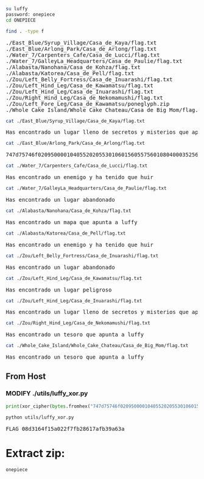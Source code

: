 ```bash
su luffy
password: onepiece
cd ONEPIECE
```
```bash
find . -type f
```
<pre>
./East_Blue/Syrup_Village/Casa_de_Kaya/flag.txt
./East_Blue/Arlong_Park/Casa_de_Arlong/flag.txt
./Water_7/Carpenters_Cafe/Casa_de_Lucci/flag.txt
./Water_7/GalleyLa_Headquarters/Casa_de_Paulie/flag.txt
./Alabasta/Nanohana/Casa_de_Kohza/flag.txt
./Alabasta/Katorea/Casa_de_Pell/flag.txt
./Zou/Left_Belly_Fortress/Casa_de_Inuarashi/flag.txt
./Zou/Left_Hind_Leg/Casa_de_Kawamatsu/flag.txt
./Zou/Left_Hind_Leg/Casa_de_Inuarashi/flag.txt
./Zou/Right_Hind_Leg/Casa_de_Nekomamushi/flag.txt
./Zou/Left_Fore_Leg/Casa_de_Kawamatsu/poneglyph.zip
./Whole_Cake_Island/Whole_Cake_Chateau/Casa_de_Big_Mom/flag.txt
</pre>
```bash
cat ./East_Blue/Syrup_Village/Casa_de_Kaya/flag.txt
```
<pre>Has encontrado un lugar lleno de secretos y misterios que apuntan a luffy</pre>

```bash
cat ./East_Blue/Arlong_Park/Casa_de_Arlong/flag.txt
```
<pre>747d75746f0209500001040552020553010601560557560108040003525650020d52060150</pre>

```bash
cat ./Water_7/Carpenters_Cafe/Casa_de_Lucci/flag.txt
```
<pre>Has encontrado un enemigo y ha tenido que huir</pre>

```bash
cat ./Water_7/GalleyLa_Headquarters/Casa_de_Paulie/flag.txt
```
<pre>Has encontrado un lugar abandonado</pre>

```bash
cat ./Alabasta/Nanohana/Casa_de_Kohza/flag.txt
```
<pre>Has encontrado un mapa que apunta a luffy</pre>

```bash
cat ./Alabasta/Katorea/Casa_de_Pell/flag.txt
```
<pre>Has encontrado un enemigo y ha tenido que huir</pre>

```bash
cat ./Zou/Left_Belly_Fortress/Casa_de_Inuarashi/flag.txt
```
<pre>Has encontrado un lugar abandonado</pre>

```bash
cat ./Zou/Left_Hind_Leg/Casa_de_Kawamatsu/flag.txt
```
<pre>Has encontrado un lugar peligroso</pre>

```bash
cat ./Zou/Left_Hind_Leg/Casa_de_Inuarashi/flag.txt
```
<pre>Has encontrado un lugar lleno de secretos y misterios que apuntan a luffy</pre>

```bash
cat ./Zou/Right_Hind_Leg/Casa_de_Nekomamushi/flag.txt
```
<pre>Has encontrado un tesoro que apunta a luffy</pre>

```bash
cat ./Whole_Cake_Island/Whole_Cake_Chateau/Casa_de_Big_Mom/flag.txt
```
<pre>Has encontrado un tesoro que apunta a luffy</pre>

## From Host
### MODIFY ./utils/luffy_xor.py
```python
print(xor_cipher(bytes.fromhex("747d75746f0209500001040552020553010601560557560108040003525650020d52060150"), "21430").decode())
```
```bash
python utils/luffy_xor.py
```
<pre>FLAG_08d3164f15a022f7fb28617afb39a63a</pre>

# Extract zip:
```
onepiece
```